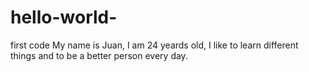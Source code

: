 # hello-world-
first code 
My name is Juan, I am 24 yeards old, I like to learn different things and to be a better person every day.
